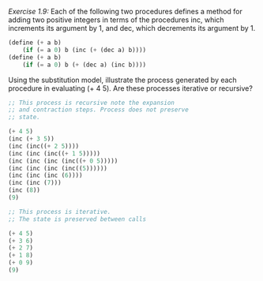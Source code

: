 *Exercise 1.9:* Each of the following two procedures defines
a method for adding two positive integers in terms of the
procedures inc, which increments its argument by 1, and
dec, which decrements its argument by 1.

```scheme
(define (+ a b)
    (if (= a 0) b (inc (+ (dec a) b))))
(define (+ a b)
    (if (= a 0) b (+ (dec a) (inc b))))
```

Using the substitution model, illustrate the process generated 
by each procedure in evaluating (+ 4 5). Are these
processes iterative or recursive?

```scheme
;; This process is recursive note the expansion
;; and contraction steps. Process does not preserve
;; state.  

(+ 4 5)
(inc (+ 3 5))
(inc (inc((+ 2 5))))
(inc (inc (inc((+ 1 5)))))
(inc (inc (inc (inc((+ 0 5)))))
(inc (inc (inc (inc((5))))))
(inc (inc (inc (6))))
(inc (inc (7)))
(inc (8))
(9)

;; This process is iterative.
;; The state is preserved between calls

(+ 4 5)
(+ 3 6)
(+ 2 7)
(+ 1 8)
(+ 0 9)
(9)

```
